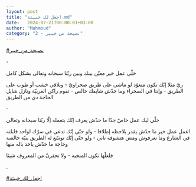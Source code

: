 ```yaml
---
layout: post
title: "اجعل لك خبيئة.md"
date:   2024-07-21T00:00:01+03:00
author: "Mahmoud"
category: "2 - نصيحة من خبير"
---
```

[<u>\#نصيحة_من_خبير</u>](https://www.facebook.com/hashtag/%D9%86%D8%B5%D9%8A%D8%AD%D8%A9_%D9%85%D9%86_%D8%AE%D8%A8%D9%8A%D8%B1?__eep__=6&__cft__%5b0%5d=AZX22QosH1HOh_gMKbg5QiU680BcxV_7kSPVpainc1I1w2YHzNs2G6ejlGzzexG8BGphs6tWHAw1juQSmqpTuqrFbr4F5kKHFhsfEbi_ly77Isvrw3il4gMc3EB_44hNJUOUHUuPwv6O7xebrjnG4azQPeo4PxK3Z1ima7fGzV7DCg&__tn__=*NK-R)

\-

خلّي عمل خير معيّن بينك وبين ربّنا سبحانه وتعالى بشكل
كامل

زيّ مثلا إنّك تكون متعوّد لو ماشي على طريق صحراويّ - وتلاقي
خشب أو طوب على الطريق - وإنتا في الصحراء وما حدّش شايفك خالص - تقوم راكن
العربيّة ونازل شايل الحاجة دي من الطريق

\-

خلّي ليك عمل خاصّ جدّا ما حدّش يعرف إنّك بتعمله إلّا ربّنا
سبحانه وتعالى

اعمل عمل خير ما حدّش يقدر يلاحظه إطلاقا - ولو حتّى إنّك
تدعى في سرّك لواحد قابلته في الشارع وما تعرفوش ومش هتشوفه تاني - ولو حتّى
إنّك توسّع له الطريق بنيّة خالصة وحاجة ما حدّش ياخد باله منها

فلعلّها تكون المنجية - ولا تحقرنّ من المعروف شيئا

.

[<u>\#اجعل_لك_خبيئة</u>](https://www.facebook.com/hashtag/%D8%A7%D8%AC%D8%B9%D9%84_%D9%84%D9%83_%D8%AE%D8%A8%D9%8A%D8%A6%D8%A9?__eep__=6&__cft__%5b0%5d=AZX22QosH1HOh_gMKbg5QiU680BcxV_7kSPVpainc1I1w2YHzNs2G6ejlGzzexG8BGphs6tWHAw1juQSmqpTuqrFbr4F5kKHFhsfEbi_ly77Isvrw3il4gMc3EB_44hNJUOUHUuPwv6O7xebrjnG4azQPeo4PxK3Z1ima7fGzV7DCg&__tn__=*NK-R)
